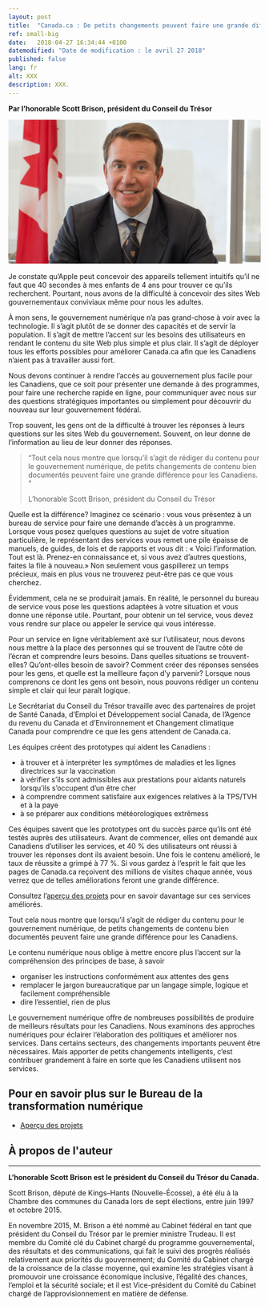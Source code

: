 ```yaml
---
layout: post
title:  "Canada.ca : De petits changements peuvent faire une grande différence"
ref: small-big
date:   2018-04-27 16:34:44 +0100
datemodified: "Date de modification : le avril 27 2018"
published: false
lang: fr
alt: XXX
description: XXX.
---
```

**Par l’honorable Scott Brison, président du Conseil du Trésor**

<img class="img-responsive mrgn-bttm-lg" src="/images/PO/The-Honourable-Scott-Brison.png" width="750px" alt="" />

Je constate qu’Apple peut concevoir des appareils tellement intuitifs qu’il ne faut que 40 secondes à mes enfants de 4 ans pour trouver ce qu’ils recherchent. Pourtant, nous avons de la difficulté à concevoir des sites Web gouvernementaux conviviaux même pour nous les adultes.

À mon sens, le gouvernement numérique n’a pas grand-chose à voir avec la technologie. Il s’agit plutôt de se donner des capacités et de servir la population. Il s’agit de mettre l’accent sur les besoins des utilisateurs en rendant le contenu du site Web plus simple et plus clair. Il s’agit de déployer tous les efforts possibles pour améliorer Canada.ca afin que les Canadiens n’aient pas à travailler aussi fort.

Nous devons continuer à rendre l’accès au gouvernement plus facile pour les Canadiens, que ce soit pour présenter une demande à des programmes, pour faire une recherche rapide en ligne, pour communiquer avec nous sur des questions stratégiques importantes ou simplement pour découvrir du nouveau sur leur gouvernement fédéral. 

Trop souvent, les gens ont de la difficulté à trouver les réponses à leurs questions sur les sites Web du gouvernement. Souvent, on leur donne de l’information au lieu de leur donner des réponses.

<aside>
    <blockquote class="pquote img-responsive"><p>“Tout cela nous montre que lorsqu’il s’agit de rédiger du contenu pour le gouvernement numérique, de petits changements de contenu bien documentés peuvent faire une grande différence pour les Canadiens. ” </p><p class="quotesig">L’honorable Scott Brison, président du Conseil du Trésor</p>
         </blockquote>
</aside>

Quelle est la différence? Imaginez ce scénario : vous vous présentez à un bureau de service pour faire une demande d’accès à un programme. Lorsque vous posez quelques questions au sujet de votre situation particulière, le représentant des services vous remet une pile épaisse de manuels, de guides, de lois et de rapports et vous dit : « Voici l’information. Tout est là. Prenez-en connaissance et, si vous avez d’autres questions, faites la file à nouveau.» Non seulement vous gaspillerez un temps précieux, mais en plus vous ne trouverez peut-être pas ce que vous cherchez.

Évidemment, cela ne se produirait jamais. En réalité, le personnel du bureau de service vous pose les questions adaptées à votre situation et vous donne une réponse utile. Pourtant, pour obtenir un tel service, vous devez vous rendre sur place ou appeler le service qui vous intéresse.

Pour un service en ligne véritablement axé sur l’utilisateur, nous devons nous mettre à la place des personnes qui se trouvent de l’autre côté de l’écran et comprendre leurs besoins. Dans quelles situations se trouvent-elles? Qu’ont-elles besoin de savoir? Comment créer des réponses sensées pour les gens, et quelle est la meilleure façon d’y parvenir? Lorsque nous comprenons ce dont les gens ont besoin, nous pouvons rédiger un contenu simple et clair qui leur paraît logique.

Le Secrétariat du Conseil du Trésor travaille avec des partenaires de projet de Santé Canada, d’Emploi et Développement social Canada, de l’Agence du revenu du Canada et d’Environnement et Changement climatique Canada pour comprendre ce que les gens attendent de Canada.ca. 

Les équipes créent des prototypes qui aident les Canadiens :

- à trouver et à interpréter les symptômes de maladies et les lignes directrices sur la vaccination
-	à vérifier s’ils sont admissibles aux prestations pour aidants naturels lorsqu’ils s’occupent d’un être cher 
-	à comprendre comment satisfaire aux exigences relatives à la TPS/TVH et à la paye
-	à se préparer aux conditions météorologiques extrêmess

Ces équipes savent que les prototypes ont du succès parce qu’ils ont été testés auprès des utilisateurs. Avant de commencer, elles ont demandé aux Canadiens d’utiliser les services, et 40 % des utilisateurs ont réussi à trouver les réponses dont ils avaient besoin. Une fois le contenu amélioré, le taux de réussite a grimpé à 77 %. Si vous gardez à l’esprit le fait que les pages de Canada.ca reçoivent des millions de visites chaque année, vous verrez que de telles améliorations feront une grande différence.

Consultez l’[aperçu des projets](https://canada-ca.github.io/pages/apercu-projet.html) pour en savoir davantage sur ces services améliorés.

Tout cela nous montre que lorsqu’il s’agit de rédiger du contenu pour le gouvernement numérique, de petits changements de contenu bien documentés peuvent faire une grande différence pour les Canadiens. 

Le contenu numérique nous oblige à mettre encore plus l’accent sur la compréhension des principes de base, à savoir 

-	organiser les instructions conformément aux attentes des gens
-	remplacer le jargon bureaucratique par un langage simple, logique et facilement compréhensible 
-	dire l’essentiel, rien de plus 

Le gouvernement numérique offre de nombreuses possibilités de produire de meilleurs résultats pour les Canadiens. Nous examinons des approches numériques pour éclairer l’élaboration des politiques et améliorer nos services. Dans certains secteurs, des changements importants peuvent être nécessaires. Mais apporter de petits changements intelligents, c’est contribuer grandement à faire en sorte que les Canadiens utilisent nos services.

## Pour en savoir plus sur le Bureau de la transformation numérique

- [Aperçu des projets](https://canada-ca.github.io/pages/apercu-projet.html)

## À propos de l'auteur

<hr>

<b>L’honorable Scott Brison est le président du Conseil du Trésor du Canada.</b>

Scott Brison, député de Kings–Hants (Nouvelle-Écosse), a été élu à la Chambre des communes du Canada lors de sept élections, entre juin 1997 et octobre 2015.

En novembre 2015, M. Brison a été nommé au Cabinet fédéral en tant que président du Conseil du Trésor par le premier ministre Trudeau. Il est membre du Comité clé du Cabinet chargé du programme gouvernemental, des résultats et des communications, qui fait le suivi des progrès réalisés relativement aux priorités du gouvernement; du Comité du Cabinet chargé de la croissance de la classe moyenne, qui examine les stratégies visant à promouvoir une croissance économique inclusive, l’égalité des chances, l’emploi et la sécurité sociale; et il est Vice-président du Comité du Cabinet chargé de l’approvisionnement en matière de défense.

